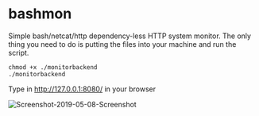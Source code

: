 # bashmon
Simple bash/netcat/http dependency-less HTTP system monitor. The only thing you need to do is putting the files into your machine and run the script.
```
chmod +x ./monitorbackend
./monitorbackend
```
Type in http://127.0.0.1:8080/ in your browser

<img src="https://i.ibb.co/ZBwP6jv/Screenshot-2019-05-08-Screenshot.png" alt="Screenshot-2019-05-08-Screenshot" border="0">
